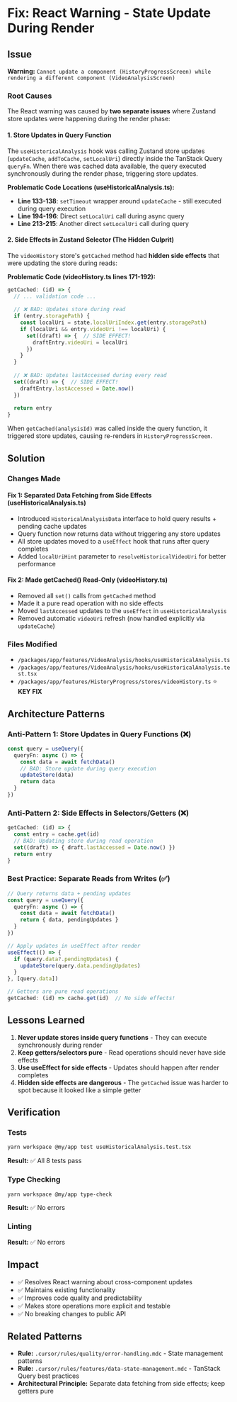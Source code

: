 # Fix: React Warning - State Update During Render

## Issue
**Warning:** `Cannot update a component (HistoryProgressScreen) while rendering a different component (VideoAnalysisScreen)`

### Root Causes
The React warning was caused by **two separate issues** where Zustand store updates were happening during the render phase:

#### 1. Store Updates in Query Function
The `useHistoricalAnalysis` hook was calling Zustand store updates (`updateCache`, `addToCache`, `setLocalUri`) directly inside the TanStack Query `queryFn`. When there was cached data available, the query executed synchronously during the render phase, triggering store updates.

**Problematic Code Locations (useHistoricalAnalysis.ts):**
- **Line 133-138**: `setTimeout` wrapper around `updateCache` - still executed during query execution
- **Line 194-196**: Direct `setLocalUri` call during async query  
- **Line 213-215**: Another direct `setLocalUri` call during query

#### 2. Side Effects in Zustand Selector (The Hidden Culprit)
The `videoHistory` store's `getCached` method had **hidden side effects** that were updating the store during reads:

**Problematic Code (videoHistory.ts lines 171-192):**
```typescript
getCached: (id) => {
  // ... validation code ...
  
  // ❌ BAD: Updates store during read
  if (entry.storagePath) {
    const localUri = state.localUriIndex.get(entry.storagePath)
    if (localUri && entry.videoUri !== localUri) {
      set((draft) => {  // SIDE EFFECT!
        draftEntry.videoUri = localUri
      })
    }
  }
  
  // ❌ BAD: Updates lastAccessed during every read
  set((draft) => {  // SIDE EFFECT!
    draftEntry.lastAccessed = Date.now()
  })
  
  return entry
}
```

When `getCached(analysisId)` was called inside the query function, it triggered store updates, causing re-renders in `HistoryProgressScreen`.

## Solution

### Changes Made

#### Fix 1: Separated Data Fetching from Side Effects (useHistoricalAnalysis.ts)
- Introduced `HistoricalAnalysisData` interface to hold query results + pending cache updates
- Query function now returns data without triggering any store updates
- All store updates moved to a `useEffect` hook that runs after query completes
- Added `localUriHint` parameter to `resolveHistoricalVideoUri` for better performance

#### Fix 2: Made getCached() Read-Only (videoHistory.ts)
- Removed all `set()` calls from `getCached` method
- Made it a pure read operation with no side effects
- Moved `lastAccessed` updates to the `useEffect` in `useHistoricalAnalysis`
- Removed automatic `videoUri` refresh (now handled explicitly via `updateCache`)

### Files Modified
- `/packages/app/features/VideoAnalysis/hooks/useHistoricalAnalysis.ts`
- `/packages/app/features/VideoAnalysis/hooks/useHistoricalAnalysis.test.tsx`
- `/packages/app/features/HistoryProgress/stores/videoHistory.ts` ⭐ **KEY FIX**

## Architecture Patterns

### Anti-Pattern 1: Store Updates in Query Functions (❌)
```typescript
const query = useQuery({
  queryFn: async () => {
    const data = await fetchData()
    // BAD: Store update during query execution
    updateStore(data)
    return data
  }
})
```

### Anti-Pattern 2: Side Effects in Selectors/Getters (❌)
```typescript
getCached: (id) => {
  const entry = cache.get(id)
  // BAD: Updating store during read operation
  set((draft) => { draft.lastAccessed = Date.now() })
  return entry
}
```

### Best Practice: Separate Reads from Writes (✅)
```typescript
// Query returns data + pending updates
const query = useQuery({
  queryFn: async () => {
    const data = await fetchData()
    return { data, pendingUpdates }
  }
})

// Apply updates in useEffect after render
useEffect(() => {
  if (query.data?.pendingUpdates) {
    updateStore(query.data.pendingUpdates)
  }
}, [query.data])

// Getters are pure read operations
getCached: (id) => cache.get(id)  // No side effects!
```

## Lessons Learned

1. **Never update stores inside query functions** - They can execute synchronously during render
2. **Keep getters/selectors pure** - Read operations should never have side effects
3. **Use useEffect for side effects** - Updates should happen after render completes
4. **Hidden side effects are dangerous** - The `getCached` issue was harder to spot because it looked like a simple getter

## Verification

### Tests
```bash
yarn workspace @my/app test useHistoricalAnalysis.test.tsx
```
**Result:** ✅ All 8 tests pass

### Type Checking
```bash
yarn workspace @my/app type-check
```
**Result:** ✅ No errors

### Linting  
**Result:** ✅ No errors

## Impact
- ✅ Resolves React warning about cross-component updates
- ✅ Maintains existing functionality
- ✅ Improves code quality and predictability
- ✅ Makes store operations more explicit and testable
- ✅ No breaking changes to public API

## Related Patterns
- **Rule:** `.cursor/rules/quality/error-handling.mdc` - State management patterns
- **Rule:** `.cursor/rules/features/data-state-management.mdc` - TanStack Query best practices
- **Architectural Principle:** Separate data fetching from side effects; keep getters pure

